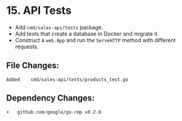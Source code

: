# 15. API Tests

- Add `cmd/sales-api/tests` package.
- Add tests that create a database in Docker and migrate it.
- Construct a `web.App` and run the `ServeHTTP` method with different requests.


## File Changes:

```
Added    cmd/sales-api/tests/products_test.go
```

## Dependency Changes:

```
+ 	github.com/google/go-cmp v0.2.0
```
